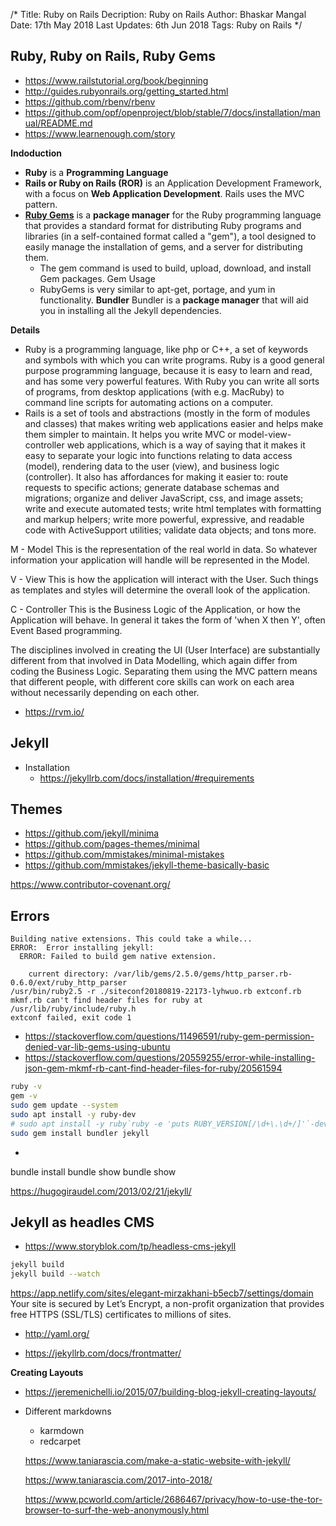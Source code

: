/*
Title: Ruby on Rails
Decription: Ruby on Rails
Author: Bhaskar Mangal
Date: 17th May 2018
Last Updates: 6th Jun 2018
Tags: Ruby on Rails
*/

## Ruby, Ruby on Rails, Ruby Gems
* https://www.railstutorial.org/book/beginning
* http://guides.rubyonrails.org/getting_started.html
* https://github.com/rbenv/rbenv
* https://github.com/opf/openproject/blob/stable/7/docs/installation/manual/README.md
* https://www.learnenough.com/story

**Indoduction**
* **Ruby** is a **Programming Language**
* **Rails or Ruby on Rails (ROR)** is an Application Development Framework, with a focus on **Web Application Development**.  Rails uses the MVC pattern.
* **[Ruby Gems](http://guides.rubygems.org/)** is a **package manager** for the Ruby programming language that provides a standard format for distributing Ruby programs and libraries (in a self-contained format called a "gem"), a tool designed to easily manage the installation of gems, and a server for distributing them.
  - The gem command is used to build, upload, download, and install Gem packages. Gem Usage
  - RubyGems is very similar to apt-get, portage, and yum in functionality.
**Bundler**
Bundler is a **package manager** that will aid you in installing all the Jekyll dependencies.

**Details**
* Ruby is a programming language, like php or C++, a set of keywords and symbols with which you can write programs. Ruby is a good general purpose programming language, because it is easy to learn and read, and has some very powerful features. With Ruby you can write all sorts of programs, from desktop applications (with e.g. MacRuby) to command line scripts for automating actions on a computer.
* Rails is a set of tools and abstractions (mostly in the form of modules and classes) that makes writing web applications easier and helps make them simpler to maintain. It helps you write MVC or model-view-controller web applications, which is a way of saying that it makes it easy to separate your logic into functions relating to data access (model), rendering data to the user (view), and business logic (controller). It also has affordances for making it easier to: route requests to specific actions; generate database schemas and migrations; organize and deliver JavaScript, css, and image assets; write and execute automated tests; write html templates with formatting and markup helpers; write more powerful, expressive, and readable code with ActiveSupport utilities; validate data objects; and tons more.

M - Model 
This is the representation of the real world in data. So whatever information your application will handle will be represented in the Model.

V - View
This is how the application will interact with the User. Such things as templates and styles will determine the overall look of the application. 

C - Controller
This is the Business Logic of the Application, or how the Application will behave. In general it takes the form of 'when X then Y', often Event Based programming.

The disciplines involved in creating the UI (User Interface) are substantially different from that involved in Data Modelling, which again differ from coding the Business Logic. Separating them using the MVC pattern means that different people, with different core skills can work on each area without necessarily depending on each other.

* https://rvm.io/

## Jekyll
- Installation
  * https://jekyllrb.com/docs/installation/#requirements

## Themes
- https://github.com/jekyll/minima
- https://github.com/pages-themes/minimal
- https://github.com/mmistakes/minimal-mistakes
- https://github.com/mmistakes/jekyll-theme-basically-basic



https://www.contributor-covenant.org/
## Errors
```
Building native extensions. This could take a while...
ERROR:  Error installing jekyll:
  ERROR: Failed to build gem native extension.

    current directory: /var/lib/gems/2.5.0/gems/http_parser.rb-0.6.0/ext/ruby_http_parser
/usr/bin/ruby2.5 -r ./siteconf20180819-22173-lyhwuo.rb extconf.rb
mkmf.rb can't find header files for ruby at /usr/lib/ruby/include/ruby.h
extconf failed, exit code 1
```
- https://stackoverflow.com/questions/11496591/ruby-gem-permission-denied-var-lib-gems-using-ubuntu
- https://stackoverflow.com/questions/20559255/error-while-installing-json-gem-mkmf-rb-cant-find-header-files-for-ruby/20561594
```bash
ruby -v
gem -v
sudo gem update --system
sudo apt install -y ruby-dev
# sudo apt install -y ruby`ruby -e 'puts RUBY_VERSION[/\d+\.\d+/]'`-dev
sudo gem install bundler jekyll
```
*
bundle install
bundle show
bundle show <gemName>


https://hugogiraudel.com/2013/02/21/jekyll/

## Jekyll as headles CMS
- https://www.storyblok.com/tp/headless-cms-jekyll

```bash
jekyll build
jekyll build --watch
```
https://app.netlify.com/sites/elegant-mirzakhani-b5ecb7/settings/domain
Your site is secured by Let’s Encrypt, a non-profit organization that provides free HTTPS (SSL/TLS) certificates to millions of sites.

- http://yaml.org/

- https://jekyllrb.com/docs/frontmatter/

**Creating Layouts**
- https://jeremenichelli.io/2015/07/building-blog-jekyll-creating-layouts/
- Different markdowns
  * karmdown
  * redcarpet

  https://www.taniarascia.com/make-a-static-website-with-jekyll/

  https://www.taniarascia.com/2017-into-2018/

  https://www.pcworld.com/article/2686467/privacy/how-to-use-the-tor-browser-to-surf-the-web-anonymously.html